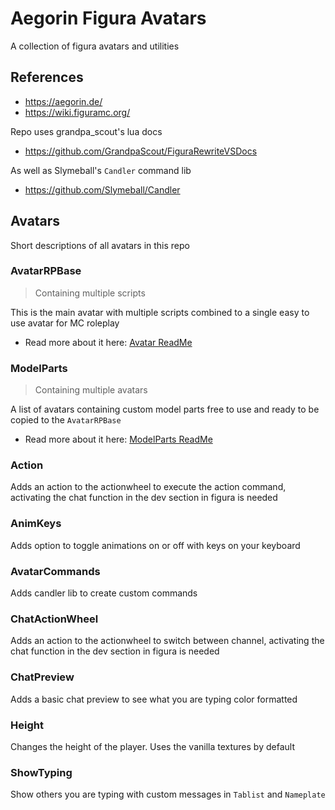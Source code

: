 # Aegorin Figura Avatars
A collection of figura avatars and utilities

## References
- https://aegorin.de/
- https://wiki.figuramc.org/

Repo uses grandpa_scout's lua docs
- https://github.com/GrandpaScout/FiguraRewriteVSDocs

As well as Slymeball's `Candler` command lib
- https://github.com/Slymeball/Candler

## Avatars
Short descriptions of all avatars in this repo

### AvatarRPBase
> Containing multiple scripts

This is the main avatar with multiple scripts combined to a single easy to use avatar for MC roleplay

- Read more about it here: [Avatar ReadMe](https://github.com/AegorinDevelopment/figura-avatars/blob/master/AvatarRPBase/AvatarReadMe.md)

### ModelParts
> Containing multiple avatars

A list of avatars containing custom model parts free to use and ready to be 
copied to the `AvatarRPBase`

- Read more about it here: [ModelParts ReadMe](https://github.com/AegorinDevelopment/figura-avatars/blob/master/ModelParts.md)

### Action
Adds an action to the actionwheel to execute the action command, activating the chat function in the dev section in figura is needed

### AnimKeys
Adds option to toggle animations on or off with keys on your keyboard

### AvatarCommands
Adds candler lib to create custom commands

### ChatActionWheel
Adds an action to the actionwheel to switch between channel, activating the chat function in the dev section in figura is needed

### ChatPreview
Adds a basic chat preview to see what you are typing color formatted

### Height
Changes the height of the player. Uses the vanilla textures by default

### ShowTyping
Show others you are typing with custom messages in `Tablist` and `Nameplate`



